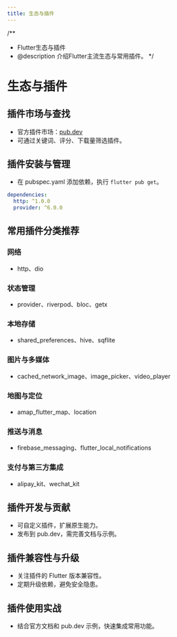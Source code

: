 ```yaml
---
title: 生态与插件
---
```


/**
 * Flutter生态与插件
 * @description 介绍Flutter主流生态与常用插件。
 */

# 生态与插件

## 插件市场与查找
- 官方插件市场：[pub.dev](https://pub.dev/)
- 可通过关键词、评分、下载量筛选插件。

## 插件安装与管理
- 在 pubspec.yaml 添加依赖，执行 `flutter pub get`。
```yaml
dependencies:
  http: ^1.0.0
  provider: ^6.0.0
```

## 常用插件分类推荐
### 网络
- http、dio
### 状态管理
- provider、riverpod、bloc、getx
### 本地存储
- shared_preferences、hive、sqflite
### 图片与多媒体
- cached_network_image、image_picker、video_player
### 地图与定位
- amap_flutter_map、location
### 推送与消息
- firebase_messaging、flutter_local_notifications
### 支付与第三方集成
- alipay_kit、wechat_kit

## 插件开发与贡献
- 可自定义插件，扩展原生能力。
- 发布到 pub.dev，需完善文档与示例。

## 插件兼容性与升级
- 关注插件的 Flutter 版本兼容性。
- 定期升级依赖，避免安全隐患。

## 插件使用实战
- 结合官方文档和 pub.dev 示例，快速集成常用功能。 